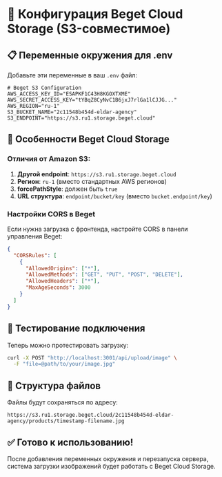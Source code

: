 # 🚀 Конфигурация Beget Cloud Storage (S3-совместимое)

## 📋 Переменные окружения для .env

Добавьте эти переменные в ваш `.env` файл:

```env
# Beget S3 Configuration
AWS_ACCESS_KEY_ID="ESAPKF1C43H8KGOXTXME"
AWS_SECRET_ACCESS_KEY="tYBqZ8CyNvC1B6jxJ7rlGa1lCJJG..."
AWS_REGION="ru-1"
S3_BUCKET_NAME="2c11548b454d-eldar-agency"
S3_ENDPOINT="https://s3.ru1.storage.beget.cloud"
```

## 🔧 Особенности Beget Cloud Storage

### Отличия от Amazon S3:
1. **Другой endpoint**: `https://s3.ru1.storage.beget.cloud`
2. **Регион**: `ru-1` (вместо стандартных AWS регионов)
3. **forcePathStyle**: должен быть `true`
4. **URL структура**: `endpoint/bucket/key` (вместо `bucket.endpoint/key`)

### Настройки CORS в Beget
Если нужна загрузка с фронтенда, настройте CORS в панели управления Beget:

```json
{
  "CORSRules": [
    {
      "AllowedOrigins": ["*"],
      "AllowedMethods": ["GET", "PUT", "POST", "DELETE"],
      "AllowedHeaders": ["*"],
      "MaxAgeSeconds": 3000
    }
  ]
}
```

## 🧪 Тестирование подключения

Теперь можно протестировать загрузку:

```bash
curl -X POST "http://localhost:3001/api/upload/image" \
  -F "file=@path/to/your/image.jpg"
```

## 📁 Структура файлов

Файлы будут сохраняться по адресу:
```
https://s3.ru1.storage.beget.cloud/2c11548b454d-eldar-agency/products/timestamp-filename.jpg
```

## ✅ Готово к использованию!

После добавления переменных окружения и перезапуска сервера, система загрузки изображений будет работать с Beget Cloud Storage. 